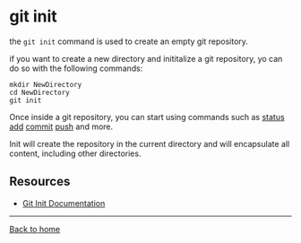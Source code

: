 # git init

the `git init` command is used to create an empty git repository.

if you want to create a new directory and inititalize a git repository, yo can do so with the following commands:
```
mkdir NewDirectory
cd NewDirectory
git init
```

Once inside a git repository, you can start using commands such as 
[status](./Status.md)
[add](./Add.md)
[commit](./Commit.md)
[push](./Push.md)
and more.

Init will create the repository in the current directory and will encapsulate all content, including other directories. 

## Resources

- [Git Init Documentation](https://git-scm.com/docs/git-init)

---

[Back to home](../README.md)
